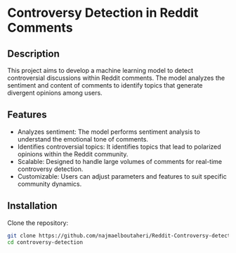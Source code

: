 # Controversy Detection in Reddit Comments

## Description

This project aims to develop a machine learning model to detect controversial discussions within Reddit comments. The model analyzes the sentiment and content of comments to identify topics that generate divergent opinions among users.

## Features

- Analyzes sentiment: The model performs sentiment analysis to understand the emotional tone of comments.
- Identifies controversial topics: It identifies topics that lead to polarized opinions within the Reddit community.
- Scalable: Designed to handle large volumes of comments for real-time controversy detection.
- Customizable: Users can adjust parameters and features to suit specific community dynamics.

## Installation

Clone the repository:

   ```bash
   git clone https://github.com/najmaelboutaheri/Reddit-Controversy-detection.git
   cd controversy-detection

